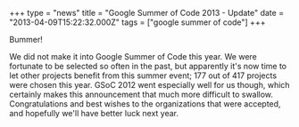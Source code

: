+++
type = "news"
title = "Google Summer of Code 2013 - Update"
date = "2013-04-09T15:22:32.000Z"
tags = ["google summer of code"]
+++

Bummer!

We did not make it into Google Summer of Code this year. We were fortunate to be selected so often in the past, but apparently it's now time to let other projects benefit from this summer event; 177 out of 417 projects were chosen this year. GSoC 2012 went especially well for us though, which certainly makes this announcement that much more difficult to swallow. Congratulations and best wishes to the organizations that were accepted, and hopefully we'll have better luck next year.
